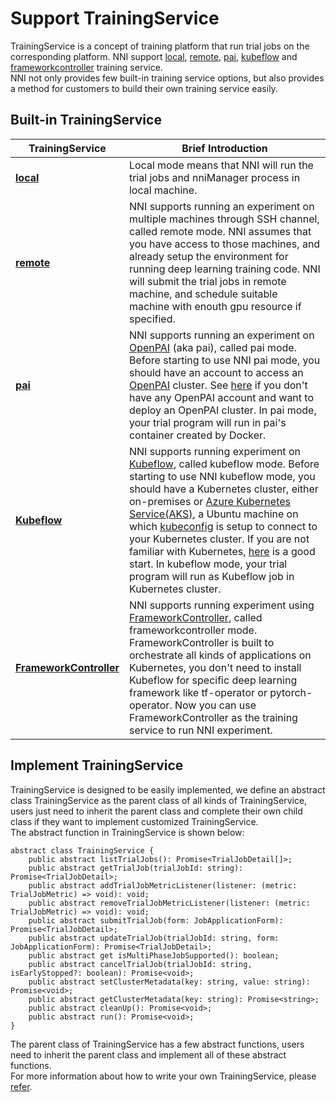 # Support TrainingService

TrainingService is a concept of training platform that run trial jobs on the corresponding platform. NNI support [local](https://github.com/microsoft/nni/blob/master/docs/en_US/TrainingService/LocalMode.md), [remote](https://github.com/microsoft/nni/blob/master/docs/en_US/TrainingService/RemoteMachineMode.md), [pai](https://github.com/microsoft/nni/blob/master/docs/en_US/TrainingService/PaiMode.md), [kubeflow](https://github.com/microsoft/nni/blob/master/docs/en_US/TrainingService/KubeflowMode.md) and [frameworkcontroller](https://github.com/microsoft/nni/blob/master/docs/en_US/TrainingService/FrameworkControllerMode.md) training service.   
NNI not only provides few built-in training service options, but also provides a method for customers to build their own training service easily.

## Built-in TrainingService
|TrainingService|Brief Introduction|
|---|---|
|[__local__](https://github.com/microsoft/nni/blob/master/docs/en_US/TrainingService/LocalMode.md)|Local mode means that NNI will run the trial jobs and nniManager process in local machine.|
|[__remote__](https://github.com/microsoft/nni/blob/master/docs/en_US/TrainingService/RemoteMachineMode.md)|NNI supports running an experiment on multiple machines through SSH channel, called remote mode. NNI assumes that you have access to those machines, and already setup the environment for running deep learning training code. NNI will submit the trial jobs in remote machine, and schedule suitable machine with enouth gpu resource if specified.|
|[__pai__](https://github.com/microsoft/nni/blob/master/docs/en_US/TrainingService/PaiMode.md)|NNI supports running an experiment on [OpenPAI](https://github.com/Microsoft/pai) (aka pai), called pai mode. Before starting to use NNI pai mode, you should have an account to access an [OpenPAI](https://github.com/Microsoft/pai) cluster. See [here](https://github.com/Microsoft/pai#how-to-deploy) if you don't have any OpenPAI account and want to deploy an OpenPAI cluster. In pai mode, your trial program will run in pai's container created by Docker.|
|[__Kubeflow__](https://github.com/microsoft/nni/blob/master/docs/en_US/TrainingService/KubeflowMode.md)|NNI supports running experiment on [Kubeflow](https://github.com/kubeflow/kubeflow), called kubeflow mode. Before starting to use NNI kubeflow mode, you should have a Kubernetes cluster, either on-premises or [Azure Kubernetes Service(AKS)](https://azure.microsoft.com/en-us/services/kubernetes-service/), a Ubuntu machine on which [kubeconfig](https://kubernetes.io/docs/concepts/configuration/organize-cluster-access-kubeconfig/) is setup to connect to your Kubernetes cluster. If you are not familiar with Kubernetes, [here](https://kubernetes.io/docs/tutorials/kubernetes-basics/) is a good start. In kubeflow mode, your trial program will run as Kubeflow job in Kubernetes cluster.|
|[__FrameworkController__](https://github.com/microsoft/nni/blob/master/docs/en_US/TrainingService/FrameworkControllerMode.md)|NNI supports running experiment using [FrameworkController](https://github.com/Microsoft/frameworkcontroller), called frameworkcontroller mode. FrameworkController is built to orchestrate all kinds of applications on Kubernetes, you don't need to install Kubeflow for specific deep learning framework like tf-operator or pytorch-operator. Now you can use FrameworkController as the training service to run NNI experiment.|

## Implement TrainingService

TrainingService is designed to be easily implemented, we define an abstract class TrainingService as the parent class of all kinds of TrainingService, users just need to inherit the parent class and complete their own child class if they want to implement customized TrainingService.  
The abstract function in TrainingService is shown below:
```
abstract class TrainingService {
    public abstract listTrialJobs(): Promise<TrialJobDetail[]>;
    public abstract getTrialJob(trialJobId: string): Promise<TrialJobDetail>;
    public abstract addTrialJobMetricListener(listener: (metric: TrialJobMetric) => void): void;
    public abstract removeTrialJobMetricListener(listener: (metric: TrialJobMetric) => void): void;
    public abstract submitTrialJob(form: JobApplicationForm): Promise<TrialJobDetail>;
    public abstract updateTrialJob(trialJobId: string, form: JobApplicationForm): Promise<TrialJobDetail>;
    public abstract get isMultiPhaseJobSupported(): boolean;
    public abstract cancelTrialJob(trialJobId: string, isEarlyStopped?: boolean): Promise<void>;
    public abstract setClusterMetadata(key: string, value: string): Promise<void>;
    public abstract getClusterMetadata(key: string): Promise<string>;
    public abstract cleanUp(): Promise<void>;
    public abstract run(): Promise<void>;
}
```
The parent class of TrainingService has a few abstract functions, users need to inherit the parent class and implement all of these abstract functions.  
For more information about how to write your own TrainingService, please [refer](https://github.com/SparkSnail/nni/blob/dev-trainingServiceDoc/docs/en_US/TrainingService/HowToImplementTrainingService.md).
